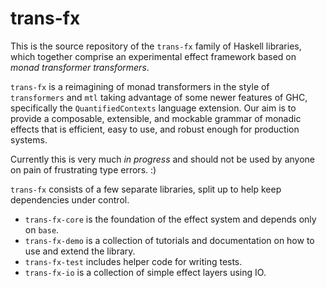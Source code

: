 trans-fx
========

This is the source repository of the `trans-fx` family of Haskell libraries, which together comprise an experimental effect framework based on _monad transformer transformers_.

`trans-fx` is a reimagining of monad transformers in the style of `transformers` and `mtl` taking advantage of some newer features of GHC, specifically the `QuantifiedContexts` language extension. Our aim is to provide a composable, extensible, and mockable grammar of monadic effects that is efficient, easy to use, and robust enough for production systems.

Currently this is very much _in progress_ and should not be used by anyone on pain of frustrating type errors. :)

`trans-fx` consists of a few separate libraries, split up to help keep dependencies under control.

* `trans-fx-core` is the foundation of the effect system and depends only on `base`.
* `trans-fx-demo` is a collection of tutorials and documentation on how to use and extend the library.
* `trans-fx-test` includes helper code for writing tests.
* `trans-fx-io` is a collection of simple effect layers using IO.
